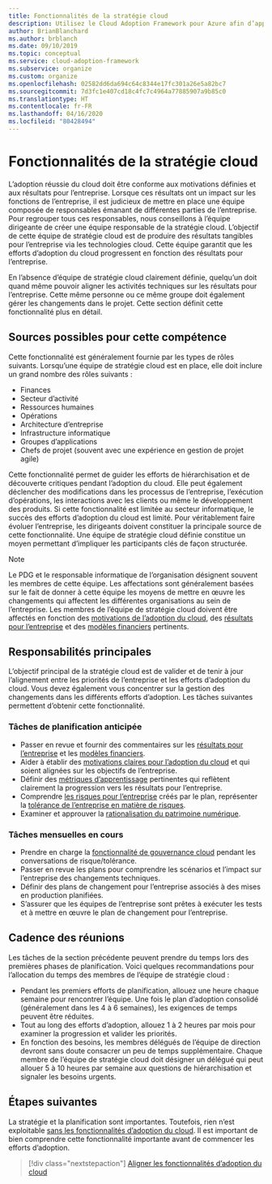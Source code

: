 ```yaml
---
title: Fonctionnalités de la stratégie cloud
description: Utilisez le Cloud Adoption Framework pour Azure afin d’apprendre à aligner les activités techniques sur les résultats opérationnels.
author: BrianBlanchard
ms.author: brblanch
ms.date: 09/10/2019
ms.topic: conceptual
ms.service: cloud-adoption-framework
ms.subservice: organize
ms.custom: organize
ms.openlocfilehash: 02582dd6da694c64c8344e17fc301a26e5a82bc7
ms.sourcegitcommit: 7d3fc1e407cd18c4fc7c4964a77885907a9b85c0
ms.translationtype: HT
ms.contentlocale: fr-FR
ms.lasthandoff: 04/16/2020
ms.locfileid: "80428494"
---
```

# <a name="cloud-strategy-capabilities"></a>Fonctionnalités de la stratégie cloud

L’adoption réussie du cloud doit être conforme aux motivations définies et aux résultats pour l’entreprise. Lorsque ces résultats ont un impact sur les fonctions de l’entreprise, il est judicieux de mettre en place une équipe composée de responsables émanant de différentes parties de l’entreprise. Pour regrouper tous ces responsables, nous conseillons à l’équipe dirigeante de créer une équipe responsable de la stratégie cloud. L’objectif de cette équipe de stratégie cloud est de produire des résultats tangibles pour l’entreprise via les technologies cloud. Cette équipe garantit que les efforts d’adoption du cloud progressent en fonction des résultats pour l’entreprise.

En l’absence d’équipe de stratégie cloud clairement définie, quelqu’un doit quand même pouvoir aligner les activités techniques sur les résultats pour l’entreprise. Cette même personne ou ce même groupe doit également gérer les changements dans le projet. Cette section définit cette fonctionnalité plus en détail.

## <a name="possible-sources-for-this-capability"></a>Sources possibles pour cette compétence

Cette fonctionnalité est généralement fournie par les types de rôles suivants. Lorsqu’une équipe de stratégie cloud est en place, elle doit inclure un grand nombre des rôles suivants :

- Finances
- Secteur d’activité
- Ressources humaines
- Opérations
- Architecture d’entreprise
- Infrastructure informatique
- Groupes d’applications
- Chefs de projet (souvent avec une expérience en gestion de projet agile)

Cette fonctionnalité permet de guider les efforts de hiérarchisation et de découverte critiques pendant l’adoption du cloud. Elle peut également déclencher des modifications dans les processus de l’entreprise, l’exécution d’opérations, les interactions avec les clients ou même le développement des produits. Si cette fonctionnalité est limitée au secteur informatique, le succès des efforts d’adoption du cloud est limité. Pour véritablement faire évoluer l’entreprise, les dirigeants doivent constituer la principale source de cette fonctionnalité. Une équipe de stratégie cloud définie constitue un moyen permettant d’impliquer les participants clés de façon structurée.

> [!NOTE]
> Le PDG et le responsable informatique de l’organisation désignent souvent les membres de cette équipe. Les affectations sont généralement basées sur le fait de donner à cette équipe les moyens de mettre en œuvre les changements qui affectent les différentes organisations au sein de l’entreprise. Les membres de l’équipe de stratégie cloud doivent être affectés en fonction des [motivations de l’adoption du cloud](../strategy/motivations.md), des [résultats pour l’entreprise](../strategy/business-outcomes/index.md) et des [modèles financiers](../strategy/financial-models.md) pertinents.

## <a name="key-responsibilities"></a>Responsabilités principales

L’objectif principal de la stratégie cloud est de valider et de tenir à jour l’alignement entre les priorités de l’entreprise et les efforts d’adoption du cloud. Vous devez également vous concentrer sur la gestion des changements dans les différents efforts d’adoption. Les tâches suivantes permettent d’obtenir cette fonctionnalité.

### <a name="early-planning-tasks"></a>Tâches de planification anticipée

- Passer en revue et fournir des commentaires sur les [résultats pour l’entreprise](../strategy/business-outcomes/index.md) et les [modèles financiers](../strategy/financial-models.md).
- Aider à établir des [motivations claires pour l’adoption du cloud](../strategy/motivations.md) et qui soient alignées sur les objectifs de l’entreprise.
- Définir des [métriques d’apprentissage](../strategy/learning-metrics.md) pertinentes qui reflètent clairement la progression vers les résultats pour l’entreprise.
- Comprendre [les risques pour l’entreprise](../govern/policy-compliance/risk-tolerance.md) créés par le plan, représenter la [tolérance de l’entreprise en matière de risques](../govern/policy-compliance/risk-tolerance.md).
- Examiner et approuver la [rationalisation du patrimoine numérique](../digital-estate/rationalize.md).

### <a name="ongoing-monthly-tasks"></a>Tâches mensuelles en cours

- Prendre en charge la [fonctionnalité de gouvernance cloud](./cloud-governance.md) pendant les conversations de risque/tolérance.
- Passer en revue les plans pour comprendre les scénarios et l’impact sur l’entreprise des changements techniques.
- Définir des plans de changement pour l’entreprise associés à des mises en production planifiées.
- S’assurer que les équipes de l’entreprise sont prêtes à exécuter les tests et à mettre en œuvre le plan de changement pour l’entreprise.

## <a name="meeting-cadence"></a>Cadence des réunions

Les tâches de la section précédente peuvent prendre du temps lors des premières phases de planification. Voici quelques recommandations pour l’allocation du temps des membres de l’équipe de stratégie cloud :

- Pendant les premiers efforts de planification, allouez une heure chaque semaine pour rencontrer l’équipe. Une fois le plan d’adoption consolidé (généralement dans les 4 à 6 semaines), les exigences de temps peuvent être réduites.
- Tout au long des efforts d’adoption, allouez 1 à 2 heures par mois pour examiner la progression et valider les priorités.
- En fonction des besoins, les membres délégués de l’équipe de direction devront sans doute consacrer un peu de temps supplémentaire. Chaque membre de l’équipe de stratégie cloud doit désigner un délégué qui peut allouer 5 à 10 heures par semaine aux questions de hiérarchisation et signaler les besoins urgents.

## <a name="next-steps"></a>Étapes suivantes

La stratégie et la planification sont importantes. Toutefois, rien n’est exploitable [sans les fonctionnalités d’adoption du cloud](./cloud-adoption.md). Il est important de bien comprendre cette fonctionnalité importante avant de commencer les efforts d’adoption.

> [!div class="nextstepaction"]
> [Aligner les fonctionnalités d’adoption du cloud](./cloud-adoption.md)
